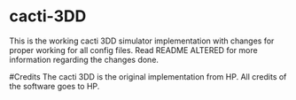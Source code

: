 # cacti-3DD
This is the working cacti 3DD simulator implementation with changes for proper working for all config files. Read README ALTERED for more information regarding the changes done.

#Credits
The cacti 3DD is the original implementation from HP. All credits of the software goes to HP.
